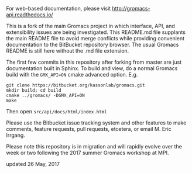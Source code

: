 For web-based documentation, please visit http://gromacs-api.readthedocs.io/

This is a fork of the main Gromacs project in which interface, API, and extensibility issues are being investigated.
This README.md file supplants the main README file to avoid merge conflicts while providing convenient documentation to the BitBucket repository browser.
The usual Gromacs README is still here without the .md file extension.

The first few commits in this repository after forking from master are just documentation built in Sphinx.
To build and view, do a normal Gromacs build with the ``GMX_API=ON`` cmake advanced option. E.g.

    git clone https://bitbucket.org/kassonlab/gromacs.git
    mkdir build; cd build
    cmake ../gromacs/ -DGMX_API=ON
    make

Then open `src/api/docs/html/index.html`

Please use the Bitbucket issue tracking system and other features to make comments, feature requests,
pull requests, etcetera, or email M. Eric Irrgang.

Please note this repository is in migration and will rapidly evolve over the week or two following the 2017 summer Gromacs workshop at MPI.

updated 26 May, 2017
